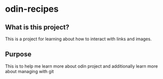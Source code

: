 # odin-recipes

## What is this project?
This is a project for learning about how to interact with links and images.

## Purpose
This is to help me learn more about odin project and additionally learn more about managing with git
